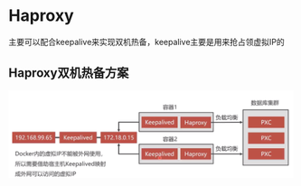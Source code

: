 # Haproxy

主要可以配合keepalive来实现双机热备，keepalive主要是用来抢占领虚拟IP的



## Haproxy双机热备方案


![](/assets/devops/haproxy/1.png)



